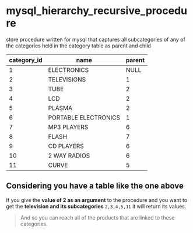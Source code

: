 # mysql_hierarchy_recursive_procedure
store procedure written for mysql that captures all subcategories of any of the categories held in the category table as parent and child


| category_id | name                 | parent |
|-------------|----------------------|--------|
|           1 | ELECTRONICS          |   NULL |
|           2 | TELEVISIONS          |      1 |
|           3 | TUBE                 |      2 |
|           4 | LCD                  |      2 |
|           5 | PLASMA               |      2 |
|           6 | PORTABLE ELECTRONICS |      1 |
|           7 | MP3 PLAYERS          |      6 |
|           8 | FLASH                |      7 |
|           9 | CD PLAYERS           |      6 |
|          10 | 2 WAY RADIOS         |      6 |
|          11 | CURVE                |      5 |


## Considering you have a table like the one above
If you give the **value of 2 as an argument** to the procedure and you want to get the **television and its subcategories** `2,3,4,5,11` it will return its values.

> And so you can reach all of the products that are linked to these categories.
